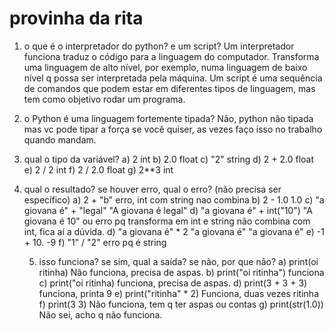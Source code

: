# provinha da rita

1. o que é o interpretador do python? e um script?
	Um interpretador funciona traduz o código para a linguagem do computador. Transforma uma linguagem de alto nível, por exemplo,
numa linguagem de baixo nível q possa ser interpretada pela máquina. Um script é uma sequência de comandos que podem estar
em diferentes tipos de linguagem, mas tem como objetivo rodar um programa.

2. o Python é uma linguagem fortemente tipada?
Não, python não tipada mas vc pode tipar a força se você quiser, as vezes faço isso no trabalho quando mandam.

3. qual o tipo da variável?
	a) 2 
	int
	b) 2.0
	float
	c) "2"
	string
	d) 2 + 2.0
	float
	e) 2 / 2
	int
	f) 2 / 2.0
	float
	g) 2**3
	int

4. qual o resultado? se houver erro, qual o erro? (não precisa ser específico)
	a) 2 + "b"
	erro, int com string nao combina
	b) 2 - 1.0
	1.0
	c) "a giovana é" + "legal"
	"A giovana é legal"
	d) "a giovana é" + int("10")
	"A giovana é 10" 
	ou erro pq transforma em int e string não combina com int, fica aí a dúvida.
	d) "a giovana é" * 2
	"a giovana é" "a giovana é"
	e) -1 + 10.
	-9
	f) "1" / "2"
	erro pq é string

   5. isso funciona? se sim, qual a saída? se não, por que não?
       a) print(oi ritinha)
       Não funciona, precisa de aspas.
       b) print("oi ritinha")
       funciona
       c) print("oi ritinha)
    	funciona, precisa de aspas.
       d) print(3 + 3 + 3)
   		funciona, printa 9
       e) print("ritinha" * 2)
		Funciona, duas vezes ritinha
       f) print(3 3)
		Não funciona, tem q ter aspas ou contas
       g) print(str(1.0))
   		Não sei, acho q não funciona.
